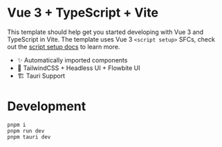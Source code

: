 # Vue 3 + TypeScript + Vite

This template should help get you started developing with Vue 3 and TypeScript in Vite. The template uses Vue 3 `<script setup>` SFCs, check out the [script setup docs](https://v3.vuejs.org/api/sfc-script-setup.html#sfc-script-setup) to learn more.

- ✨ Automatically imported components
- 🎨 TailwindCSS + Headless UI + Flowbite UI
- 🏗️ Tauri Support

# Development

```
pnpm i
pnpm run dev
pnpm tauri dev
```